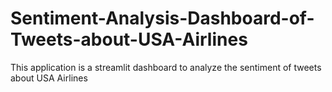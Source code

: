 # Sentiment-Analysis-Dashboard-of-Tweets-about-USA-Airlines
This application is a streamlit dashboard to analyze the sentiment of tweets about USA Airlines
